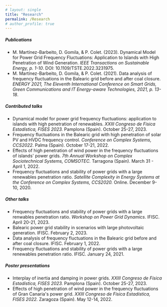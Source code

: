 ```yaml
---
# layout: single
title: "Research"
permalink: /Research
# author_profile: true
---
```


<!-- This is my research page: publications and talks -->

<h5>Publications</h5>
<ul>
  <li>
  M. Martínez-Barbeito, D. Gomila, & P. Colet. (2023). Dynamical Model for Power Grid Frequency Fluctuations: Application to Islands with High Penetration of Wind Generation. <em>IEEE Transactions on Sustainable Energy, p. 1-10</em>. DOI: 10.1109/TSTE.2022.3231975. <a href="https://ieeexplore.ieee.org/document/10015191" class="far fa-file-alt"></a> 
  </li>
  <li>
  M. Martínez-Barbeito, D. Gomila, & P. Colet. (2021). Data analysis of frequency fluctuations in the Balearic grid before and after coal closure. <em>ENERGY 2021, The Eleventh International Conference on Smart Grids, Green Communications and IT Energy-aware Technologies, 2021, p. 13-18</em>. <a href="https://www.thinkmind.org/articles/energy_2021_2_10_38010.pdf" class="far fa-file-alt"></a> 
  </li>
</ul>

<h5>Contributed talks</h5>
<ul>
  <li> Dynamical model for power grid frequency fluctuations: application to islands with high penetration of renewables. <em>XXIII Congreso de Física Estadística, FISES 2023.</em> Pamplona (Spain). October 25-27, 2023. </li>
  <li> Frequency fluctuations in the Balearic grid with high penetration of solar PV and HVDC frequency control. <em>Conference on Complex Systems, CCS2022.</em> Palma (Spain). October 17-21, 2022. </li>
  <li> Effects of high penetration of wind power in the frequency fluctuations of islands' power grids. <em>7th Annual Workshop on Complex Sociotechnical Systems, COMSOTEC.</em> Tarragona (Spain). March 31 - April 1, 2022. </li>
  <li> Frequency fluctuations and stability of power grids with a large renewables penetration ratio. <em>Satellite Complexity in Energy Systems at the Conference on Complex Systems, CCS2020.</em> Online. December 9-10, 2020. </li>
</ul>

<h5>Other talks</h5>
<ul>
  <li> Frequency fluctuations and stability of power grids with a large renwables penetration ratio. <em>Workshop on Power Grid Dynamics</em>. IFISC. April 20-21, 2023.</li>
  <li> Balearic power grid stability in scenarios with large photovoltaic generation. IFISC. February 2, 2023. </li>
  <li> Data analysis of frequency fluctuations in the Balearic grid before and after coal closure. IFISC. February 1, 2022. </li>
  <li> Frequency fluctuations and stability of power grids with a large renewables penetration ratio. IFISC. January 24, 2021.</li>
</ul>


<h5>Poster presentations</h5>
<ul>
  <li> Interplay of inertia and damping in power grids. <em>XXIII Congreso de Física Estadística, FISES 2023.</em> Pamplona (Spain). October 25-27, 2023. </li>
  <li> Effects of high penetration of wind power in the frequency fluctuations of Gran Canaria's power grid. <em>XXIII Congreso de Física Estadística, FISES 2022.</em> Zaragoza (Spain). May 12-14, 2022. </li>
</ul>



